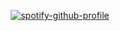 <p align="center">
    <a href="https://spotify-github-profile.vercel.app/api/view?uid=xsrv52s4becivrg6m0jn2pj2u&amp;redirect=true"><img
            src="https://spotify-github-profile.vercel.app/api/view?uid=xsrv52s4becivrg6m0jn2pj2u;cover_image=true&amp;theme=default&amp;bar_color=53b14f&amp;bar_color_cover=true"
            alt="spotify-github-profile" /><br />
</p>
